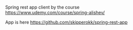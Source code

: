 Spring rest app client by the course https://www.udemy.com/course/spring-alishev/

App is here https://github.com/skipperokk/spring-rest-app
